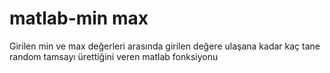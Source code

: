 # matlab-min max
Girilen min ve max değerleri arasında girilen değere ulaşana kadar kaç tane random tamsayı ürettiğini veren matlab fonksiyonu
